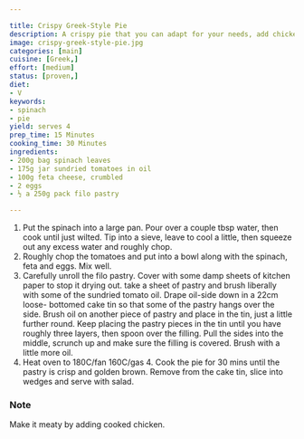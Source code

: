 ```yaml
---

title: Crispy Greek-Style Pie
description: A crispy pie that you can adapt for your needs, add chicken or keep it veggie.
image: crispy-greek-style-pie.jpg
categories: [main]
cuisine: [Greek,]
effort: [medium]
status: [proven,]
diet:
- V
keywords:
- spinach
- pie
yield: serves 4
prep_time: 15 Minutes
cooking_time: 30 Minutes
ingredients:
- 200g bag spinach leaves
- 175g jar sundried tomatoes in oil
- 100g feta cheese, crumbled
- 2 eggs
- ½ a 250g pack filo pastry

---
```


1. Put the spinach into a large pan. Pour over a couple tbsp water, then cook until just wilted. Tip into a sieve, leave to cool a little, then squeeze out any excess water and roughly chop.
2. Roughly chop the tomatoes and put into a bowl along with the spinach, feta and eggs. Mix well.
3. Carefully unroll the filo pastry. Cover with some damp sheets of kitchen paper to stop it drying out. take a sheet of pastry and brush liberally with some of the sundried tomato oil. Drape oil-side down in a 22cm loose- bottomed cake tin so that some of the pastry hangs over the side. Brush oil on another piece of pastry and place in the tin, just a little further round. Keep placing the pastry pieces in the tin until you have roughly three layers, then spoon over the filling. Pull the sides into the middle, scrunch up and make sure the filling is covered. Brush with a little more oil.
4. Heat oven to 180C/fan 160C/gas 4. Cook the pie for 30 mins until the pastry is crisp and golden brown. Remove from the cake tin, slice into wedges and serve with salad.

### Note

Make it meaty by adding cooked chicken.
